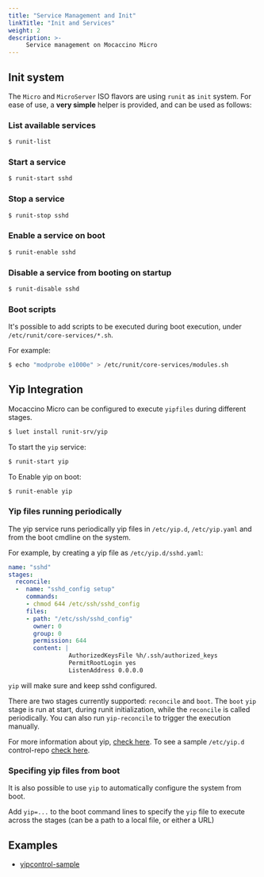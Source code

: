 ```yaml
---
title: "Service Management and Init"
linkTitle: "Init and Services"
weight: 2
description: >-
     Service management on Mocaccino Micro
---
```



## Init system

The `Micro` and `MicroServer` ISO flavors are using `runit` as `init` system. For ease of use, a __very simple__ helper is provided, and can be used as follows:

### List available services

```bash
$ runit-list
```

### Start a service

```bash
$ runit-start sshd
```

### Stop a service

```bash
$ runit-stop sshd
```

### Enable a service on boot

```bash
$ runit-enable sshd
```

### Disable a service from booting on startup

```bash
$ runit-disable sshd
```

### Boot scripts

It's possible to add scripts to be executed during boot execution, under `/etc/runit/core-services/*.sh`.

For example:

```bash
$ echo "modprobe e1000e" > /etc/runit/core-services/modules.sh
```

## Yip Integration

Mocaccino Micro can be configured to execute `yipfiles` during different stages. 

```bash
$ luet install runit-srv/yip
```

To start the `yip` service:

```bash
$ runit-start yip
```

To Enable yip on boot:
```bash
$ runit-enable yip
```

### Yip files running periodically

The yip service runs periodically yip files in `/etc/yip.d`, `/etc/yip.yaml` and from the boot cmdline on the system. 

For example, by creating a yip file as `/etc/yip.d/sshd.yaml`:

```yaml
name: "sshd"
stages:
  reconcile:
  -  name: "sshd_config setup"
     commands: 
     - chmod 644 /etc/ssh/sshd_config
     files:
     - path: "/etc/ssh/sshd_config"
       owner: 0
       group: 0
       permission: 644
       content: |
                 AuthorizedKeysFile %h/.ssh/authorized_keys
                 PermitRootLogin yes
                 ListenAddress 0.0.0.0
```

`yip` will make sure and keep sshd configured.


There are two stages currently supported: `reconcile` and `boot`. The `boot` `yip` stage is run at start, during runit initialization, while the `reconcile` is called periodically. You can also run `yip-reconcile` to trigger the execution manually.

For more information about yip, [check here](https://github.com/mudler/yip). To see a sample `/etc/yip.d` control-repo [check here](https://github.com/mocaccinoOS/yipcontrol-sample).

### Specifing yip files from boot

It is also possible to use `yip` to automatically configure the system from boot.

Add `yip=...` to the boot command lines to specify the `yip` file to execute across the stages (can be a path to a local file, or either a URL)


## Examples

-  [yipcontrol-sample](https://github.com/mocaccinoOS/yipcontrol-sample)
